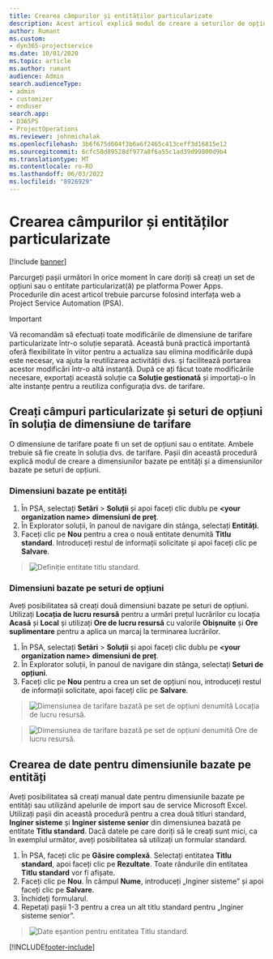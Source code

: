 ```yaml
---
title: Crearea câmpurilor și entităților particularizate
description: Acest articol explică modul de creare a seturilor de opțiuni și a entităților în soluția proprie în platforma Power Apps platform.
author: Rumant
ms.custom:
- dyn365-projectservice
ms.date: 10/01/2020
ms.topic: article
ms.author: rumant
audience: Admin
search.audienceType:
- admin
- customizer
- enduser
search.app:
- D365PS
- ProjectOperations
ms.reviewer: johnmichalak
ms.openlocfilehash: 3b6f675d604f3b6a6f2465c413ceff3d16815e12
ms.sourcegitcommit: 6cfc50d89528df977a8f6a55c1ad39d99800d9b4
ms.translationtype: MT
ms.contentlocale: ro-RO
ms.lasthandoff: 06/03/2022
ms.locfileid: "8926929"
---
```

# <a name="create-custom-fields-and-entities"></a>Crearea câmpurilor și entităților particularizate 

[!include [banner](../includes/psa-now-project-operations.md)]

Parcurgeți pașii următori în orice moment în care doriți să creați un set de opțiuni sau o entitate particularizat(ă) pe platforma Power Apps.  
Procedurile din acest articol trebuie parcurse folosind interfața web a Project Service Automation (PSA).

> [!IMPORTANT]
> Vă recomandăm să efectuați toate modificările de dimensiune de tarifare particularizate într-o soluție separată. Această bună practică importantă oferă flexibilitate în viitor pentru a actualiza sau elimina modificările după este necesar, va ajuta la reutilizarea activității dvs. și facilitează portarea acestor modificări într-o altă instanță. După ce ați făcut toate modificările necesare, exportați această soluție ca **Soluție gestionată** și importați-o în alte instanțe pentru a reutiliza configurația dvs. de tarifare.

  
## <a name="create-custom-fields-and-option-sets-in-the-pricing-dimension-solution"></a>Creați câmpuri particularizate și seturi de opțiuni în soluția de dimensiune de tarifare

O dimensiune de tarifare poate fi un set de opțiuni sau o entitate. Ambele trebuie să fie create în soluția dvs. de tarifare. Pașii din această procedură explică modul de creare a dimensiunilor bazate pe entități și a dimensiunilor bazate pe seturi de opțiuni.

### <a name="entity-based-dimensions"></a>Dimensiuni bazate pe entități

1. În PSA, selectați **Setări** > **Soluții** și apoi faceți clic dublu pe **\<your organization name> dimensiuni de preț**.
2. În Explorator soluții, în panoul de navigare din stânga, selectați **Entități**.
3. Faceți clic pe **Nou** pentru a crea o nouă entitate denumită **Titlu standard**. Introduceți restul de informații solicitate și apoi faceți clic pe **Salvare**.

> ![Definiție entitate titlu standard.](media/Standard-Title-entity-definition.png)


### <a name="option-set-based-dimensions"></a>Dimensiuni bazate pe seturi de opțiuni 
Aveți posibilitatea să creați două dimensiuni bazate pe seturi de opțiuni. Utilizați **Locația de lucru resursă** pentru a urmări prețul lucrărilor cu locația **Acasă** și **Local** și utilizați **Ore de lucru resursă** cu valorile **Obișnuite** și **Ore suplimentare** pentru a aplica un marcaj la terminarea lucrărilor.


1. În PSA, selectați **Setări** > **Soluții** și apoi faceți clic dublu pe  **\<your organization name> dimensiuni de preț**. 
2. În Explorator soluții, în panoul de navigare din stânga, selectați **Seturi de opțiuni**. 
3. Faceți clic pe **Nou** pentru a crea un set de opțiuni nou, introduceți restul de informații solicitate, apoi faceți clic pe **Salvare**.

> ![Dimensiunea de tarifare bazată pe set de opțiuni denumită Locația de lucru resursă.](media/Option-set-PD-called-Resource-Work-Location.png)

> ![Dimensiunea de tarifare bazată pe set de opțiuni denumită Ore de lucru resursă.](media/Option-set-PD-called-Resource-Work-Hours.PNG)


## <a name="create-data-for-entity-based-dimensions"></a>Crearea de date pentru dimensiunile bazate pe entități

Aveți posibilitatea să creați manual date pentru dimensiunile bazate pe entități sau utilizând apelurile de import sau de service Microsoft Excel. Utilizați pașii din această procedură pentru a crea două titluri standard, **Inginer sisteme** și **Inginer sisteme senior** din dimensiunea bazată pe entitate **Titlu standard**. Dacă datele pe care doriți să le creați sunt mici, ca în exemplul următor, aveți posibilitatea să utilizați un formular standard.

1. În PSA, faceți clic pe **Găsire complexă**. Selectați entitatea **Titlu standard**, apoi faceți clic pe **Rezultate**. Toate rândurile din entitatea **Titlu standard** vor fi afișate.
2. Faceți clic pe **Nou**. În câmpul **Nume**, introduceți „Inginer sisteme” și apoi faceți clic pe **Salvare**.
3. Închideţi formularul. 
4. Repetați pașii 1-3 pentru a crea un alt titlu standard pentru „Inginer sisteme senior”.

> ![Date eșantion pentru entitatea Titlu standard.](media/ST-data.png)




[!INCLUDE[footer-include](../includes/footer-banner.md)]
